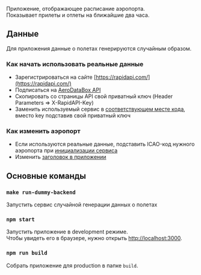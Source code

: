 Приложение, отображающее расписание аэропорта.<br />
Показывает прилеты и отлеты на ближайшие два часа. 

## Данные

Для приложения данные о полетах генерируются случайным образом.

### Как начать использовать реальные данные

* Зарегистрироваться на сайте [https://rapidapi.com/](https://rapidapi.com/)
* Подписаться на [AeroDataBox API](https://rapidapi.com/squawk7000/api/aerodatabox/)
* Скопировать со страницы API свой приватный ключ (Header Parameters => X-RapidAPI-Key)
* Заменить используемый сервис в [соответствующем месте кода](https://github.com/lalentine96/flights-schedule/blob/c8f396f67a1316eabefc1d5f108f24e5a521fe5c/src/components/app/app.js#L14), вместо key подставив свой приватный ключ

### Как изменить аэропорт

* Если используются реальные данные, подставить ICAO-код нужного аэропорта при [инициализации сервиса](https://github.com/lalentine96/flights-schedule/blob/c8f396f67a1316eabefc1d5f108f24e5a521fe5c/src/components/app/app.js#L14)
* Изменить [заголовок в приложении](https://github.com/lalentine96/flights-schedule/blob/c8f396f67a1316eabefc1d5f108f24e5a521fe5c/src/components/app/app.js#L76)

## Основные команды

### `make run-dummy-backend`

Запустить сервис случайной генерации данных о полетах

### `npm start`

Запустить приложение в development режиме.<br />
Чтобы увидеть его в браузере, нужно открыть [http://localhost:3000](http://localhost:3000).

### `npm run build`

Собрать приложение для production в папке `build`.<br />

